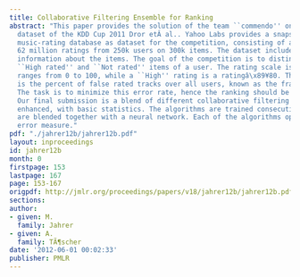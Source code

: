 ```yaml
---
title: Collaborative Filtering Ensemble for Ranking
abstract: "This paper provides the solution of the team ``commendo'' on the Track2
  dataset of the KDD Cup 2011 Dror etÂ al.. Yahoo Labs provides a snapshot of their
  music-rating database as dataset for the competition, consisting of approximately
  62 million ratings from 250k users on 300k items. The dataset includes hierachical
  information about the items. The goal of the competition is to distinguish beteen
  ``High rated'' and ``Not rated'' items of a user. The rating scale is discrete and
  ranges from 0 to 100, while a ``High'' rating is a ratingâ\x89¥80. The error measure
  is the percent of false rated tracks over all users, known as the fractions of misclassifications.
  The task is to minimize this error rate, hence the ranking should be optimized.
  Our final submission is a blend of different collaborative filtering algorithms
  enhanced, with basic statistics. The algorithms are trained consecutively and they
  are blended together with a neural network. Each of the algorithms optimizes a rank
  error measure."
pdf: "./jahrer12b/jahrer12b.pdf"
layout: inproceedings
id: jahrer12b
month: 0
firstpage: 153
lastpage: 167
page: 153-167
origpdf: http://jmlr.org/proceedings/papers/v18/jahrer12b/jahrer12b.pdf
sections: 
author:
- given: M.
  family: Jahrer
- given: A.
  family: TÃ¶scher
date: '2012-06-01 00:02:33'
publisher: PMLR
---
```

